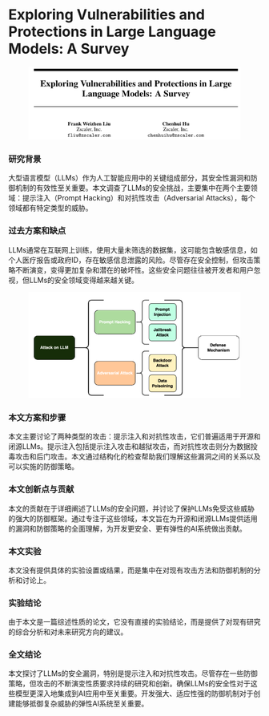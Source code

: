 # Exploring Vulnerabilities and Protections in Large Language Models: A Survey

<figure><img src="../.gitbook/assets/image (6) (1).png" alt=""><figcaption></figcaption></figure>

### 研究背景

大型语言模型（LLMs）作为人工智能应用中的关键组成部分，其安全性漏洞和防御机制的有效性至关重要。本文调查了LLMs的安全挑战，主要集中在两个主要领域：提示注入（Prompt Hacking）和对抗性攻击（Adversarial Attacks），每个领域都有特定类型的威胁。

### 过去方案和缺点

LLMs通常在互联网上训练，使用大量未筛选的数据集，这可能包含敏感信息，如个人医疗报告或政府ID，存在敏感信息泄露的风险。尽管存在安全控制，但攻击策略不断演变，变得更加复杂和潜在的破坏性。这些安全问题往往被开发者和用户忽视，但LLMs的安全领域变得越来越关键。

<figure><img src="../.gitbook/assets/image (7) (1).png" alt=""><figcaption></figcaption></figure>

### 本文方案和步骤

本文主要讨论了两种类型的攻击：提示注入和对抗性攻击，它们普遍适用于开源和闭源LLMs。提示注入包括提示注入攻击和越狱攻击，而对抗性攻击则分为数据投毒攻击和后门攻击。本文通过结构化的检查帮助我们理解这些漏洞之间的关系以及可以实施的防御策略。

### 本文创新点与贡献

本文的贡献在于详细阐述了LLMs的安全问题，并讨论了保护LLMs免受这些威胁的强大的防御框架。通过专注于这些领域，本文旨在为开源和闭源LLMs提供适用的漏洞和防御策略的全面理解，为开发更安全、更有弹性的AI系统做出贡献。

### 本文实验

本文没有提供具体的实验设置或结果，而是集中在对现有攻击方法和防御机制的分析和讨论上。

### 实验结论

由于本文是一篇综述性质的论文，它没有直接的实验结论，而是提供了对现有研究的综合分析和对未来研究方向的建议。

### 全文结论

本文探讨了LLMs的安全漏洞，特别是提示注入和对抗性攻击。尽管存在一些防御策略，但攻击的不断演变性质要求持续的研究和创新。确保LLMs的安全性对于这些模型更深入地集成到AI应用中至关重要。开发强大、适应性强的防御机制对于创建能够抵御复杂威胁的弹性AI系统至关重要。
